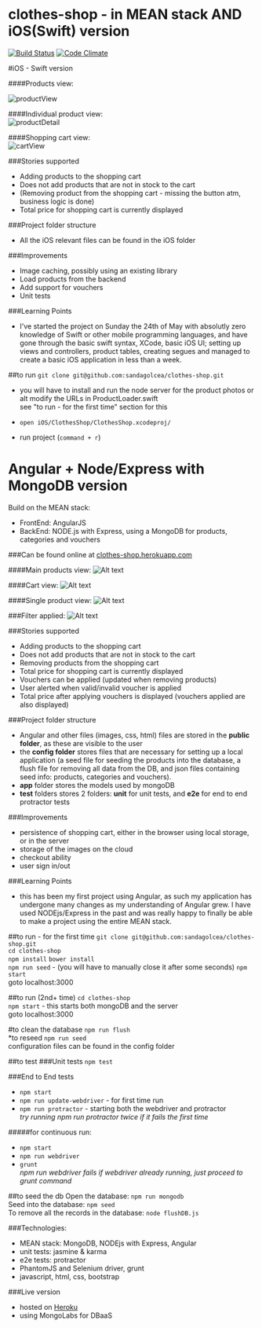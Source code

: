 # clothes-shop - in MEAN stack AND iOS(Swift) version

[![Build Status](https://travis-ci.org/sandagolcea/clothes-shop.svg?branch=master)](https://travis-ci.org/sandagolcea/clothes-shop) 
[![Code Climate](https://codeclimate.com/github/sandagolcea/clothes-shop/badges/gpa.svg)](https://codeclimate.com/github/sandagolcea/clothes-shop)  

#iOS - Swift version

####Products view:  

![productView](/readmeImages/iOS_productsView.png?raw=true "Products")

####Individual product view:  
![productDetail](/readmeImages/iOS_productDetail.png?raw=true "Detail")

####Shopping cart view:  
![cartView](/readmeImages/iOS_cartView.png?raw=true "Cart")

###Stories supported

- Adding products to the shopping cart
- Does not add products that are not in stock to the cart
- (Removing product from the shopping cart - missing the button atm, business logic is done)
- Total price for shopping cart is currently displayed

###Project folder structure

- All the iOS relevant files can be found in the iOS folder

###Improvements

- Image caching, possibly using an existing library
- Load products from the backend
- Add support for vouchers
- Unit tests

###Learning Points

- I've started the project on Sunday the 24th of May with absolutly zero knowledge of Swift or other mobile programming languages, and have gone through the basic swift syntax, XCode, basic iOS UI; setting up views and controllers, product tables, creating segues and managed to create a basic iOS application in less than a week.

##to run
`git clone git@github.com:sandagolcea/clothes-shop.git`   

- you will have to install and run the node server for the product photos 
or alt modify the URLs in ProductLoader.swift  
see "to run - for the first time" section for this  

- `open iOS/ClothesShop/ClothesShop.xcodeproj/`  
- run project (`command + r`)  


# Angular + Node/Express with MongoDB version
Build on the MEAN stack:  

- FrontEnd: AngularJS  
- BackEnd: NODE.js with Express, using a MongoDB for products, categories and vouchers  

###Can be found online at [clothes-shop.herokuapp.com](http://clothes-shop.herokuapp.com)

####Main products view:
![Alt text](/readmeImages/productsView.png?raw=true "Optional Title")

####Cart view:
![Alt text](/readmeImages/cartView.png?raw=true "Optional Title")

####Single product view:
![Alt text](/readmeImages/singleProduct.png?raw=true "Optional Title")

###Filter applied:
![Alt text](/readmeImages/filter.png?raw=true "Optional Title")

###Stories supported

- Adding products to the shopping cart
- Does not add products that are not in stock to the cart
- Removing products from the shopping cart
- Total price for shopping cart is currently displayed
- Vouchers can be applied (updated when removing products)
- User alerted when valid/invalid voucher is applied
- Total price after applying vouchers is displayed (vouchers applied are also displayed)

###Project folder structure

- Angular and other files (images, css, html) files are stored in the **public folder**, as these are visible to the user
- the **config folder** stores files that are necessary for setting up a local application (a seed file for seeding the products into the database, a flush file for removing all data from the DB, and json files containing seed info: products, categories and vouchers).
- **app** folder stores the models used by mongoDB
- **test** folders stores 2 folders: **unit** for unit tests, and **e2e** for end to end protractor tests

###Improvements
- persistence of shopping cart, either in the browser using local storage, or in the server
- storage of the images on the cloud
- checkout ability
- user sign in/out

###Learning Points
- this has been my first project using Angular, as such my application has undergone many changes as my understanding of Angular grew. I have used NODEjs/Express in the past and was really happy to finally be able to make a project using the entire MEAN stack.

##to run - for the first time
`git clone git@github.com:sandagolcea/clothes-shop.git`   
`cd clothes-shop`  
`npm install`
`bower install`  
`npm run seed` - (you will have to manually close it after some seconds)
`npm start`  
goto localhost:3000  

##to run (2nd+ time)
`cd clothes-shop`  
`npm start` - this starts both mongoDB and the server  
goto localhost:3000  

#to clean the database
`npm run flush`  
*to reseed `npm run seed`  
configuration files can be found in the config folder

##to test
###Unit tests
`npm test`  

###End to End tests
- `npm start`  
- `npm run update-webdriver`  - for first time run  
- `npm run protractor` - starting both the webdriver and protractor  
*try running npm run protractor twice if it fails the first time*

#####for continuous run:
- `npm start`  
- `npm run webdriver`
- `grunt`  
*npm run webdriver fails if webdriver already running, just proceed to grunt command*


##to seed the db
Open the database: `npm run mongodb`  
Seed into the database: `npm seed`  
To remove all the records in the database:
`node flushDB.js`  

###Technologies:
- MEAN stack: MongoDB, NODEjs with Express, Angular
- unit tests: jasmine & karma
- e2e tests: protractor
- PhantomJS and Selenium driver, grunt
- javascript, html, css, bootstrap

###Live version
- hosted on [Heroku](https://clothes-shop.herokuapp.com)
- using MongoLabs for DBaaS
